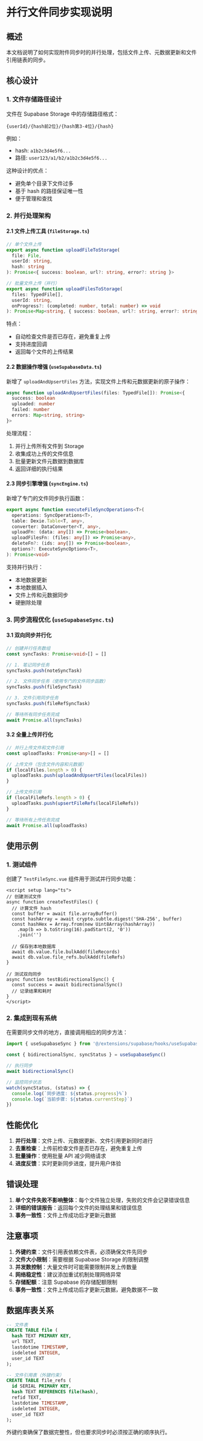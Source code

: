 # 并行文件同步实现说明

## 概述

本文档说明了如何实现附件同步时的并行处理，包括文件上传、元数据更新和文件引用链表的同步。

## 核心设计

### 1. 文件存储路径设计

文件在 Supabase Storage 中的存储路径格式：

```
{userId}/{hash前2位}/{hash第3-4位}/{hash}
```

例如：

- hash: `a1b2c3d4e5f6...`
- 路径: `user123/a1/b2/a1b2c3d4e5f6...`

这种设计的优点：

- 避免单个目录下文件过多
- 基于 hash 的路径保证唯一性
- 便于管理和查找

### 2. 并行处理架构

#### 2.1 文件上传工具 (`fileStorage.ts`)

```typescript
// 单个文件上传
export async function uploadFileToStorage(
  file: File,
  userId: string,
  hash: string
): Promise<{ success: boolean, url?: string, error?: string }>

// 批量文件上传（并行）
export async function uploadFilesToStorage(
  files: TypedFile[],
  userId: string,
  onProgress?: (completed: number, total: number) => void
): Promise<Map<string, { success: boolean, url?: string, error?: string }>>
```

特点：

- 自动检查文件是否已存在，避免重复上传
- 支持进度回调
- 返回每个文件的上传结果

#### 2.2 数据操作增强 (`useSupabaseData.ts`)

新增了 `uploadAndUpsertFiles` 方法，实现文件上传和元数据更新的原子操作：

```typescript
async function uploadAndUpsertFiles(files: TypedFile[]): Promise<{
  success: boolean
  uploaded: number
  failed: number
  errors: Map<string, string>
}>
```

处理流程：

1. 并行上传所有文件到 Storage
2. 收集成功上传的文件信息
3. 批量更新文件元数据到数据库
4. 返回详细的执行结果

#### 2.3 同步引擎增强 (`syncEngine.ts`)

新增了专门的文件同步执行函数：

```typescript
export async function executeFileSyncOperations<T>(
  operations: SyncOperations<T>,
  table: Dexie.Table<T, any>,
  converter: DataConverter<T, any>,
  uploadFn: (data: any[]) => Promise<boolean>,
  uploadFilesFn: (files: any[]) => Promise<any>,
  deleteFn?: (ids: any[]) => Promise<boolean>,
  options?: ExecuteSyncOptions<T>,
): Promise<void>
```

支持并行执行：

- 本地数据更新
- 本地数据插入
- 文件上传和元数据同步
- 硬删除处理

### 3. 同步流程优化 (`useSupabaseSync.ts`)

#### 3.1 双向同步并行化

```typescript
// 创建并行任务数组
const syncTasks: Promise<void>[] = []

// 1. 笔记同步任务
syncTasks.push(noteSyncTask)

// 2. 文件同步任务（使用专门的文件同步函数）
syncTasks.push(fileSyncTask)

// 3. 文件引用同步任务
syncTasks.push(fileRefSyncTask)

// 等待所有同步任务完成
await Promise.all(syncTasks)
```

#### 3.2 全量上传并行化

```typescript
// 并行上传文件和文件引用
const uploadTasks: Promise<any>[] = []

// 上传文件（包含文件内容和元数据）
if (localFiles.length > 0) {
  uploadTasks.push(uploadAndUpsertFiles(localFiles))
}

// 上传文件引用
if (localFileRefs.length > 0) {
  uploadTasks.push(upsertFileRefs(localFileRefs))
}

// 等待所有上传任务完成
await Promise.all(uploadTasks)
```

## 使用示例

### 1. 测试组件

创建了 `TestFileSync.vue` 组件用于测试并行同步功能：

```vue
<script setup lang="ts">
// 创建测试文件
async function createTestFiles() {
  // 计算文件 hash
  const buffer = await file.arrayBuffer()
  const hashArray = await crypto.subtle.digest('SHA-256', buffer)
  const hashHex = Array.from(new Uint8Array(hashArray))
    .map(b => b.toString(16).padStart(2, '0'))
    .join('')

  // 保存到本地数据库
  await db.value.file.bulkAdd(fileRecords)
  await db.value.file_refs.bulkAdd(fileRefs)
}

// 测试双向同步
async function testBidirectionalSync() {
  const success = await bidirectionalSync()
  // 记录结果和耗时
}
</script>
```

### 2. 集成到现有系统

在需要同步文件的地方，直接调用相应的同步方法：

```typescript
import { useSupabaseSync } from '@/extensions/supabase/hooks/useSupabaseSync'

const { bidirectionalSync, syncStatus } = useSupabaseSync()

// 执行同步
await bidirectionalSync()

// 监控同步状态
watch(syncStatus, (status) => {
  console.log(`同步进度: ${status.progress}%`)
  console.log(`当前步骤: ${status.currentStep}`)
})
```

## 性能优化

1. **并行处理**：文件上传、元数据更新、文件引用更新同时进行
2. **去重检查**：上传前检查文件是否已存在，避免重复上传
3. **批量操作**：使用批量 API 减少网络请求
4. **进度反馈**：实时更新同步进度，提升用户体验

## 错误处理

1. **单个文件失败不影响整体**：每个文件独立处理，失败的文件会记录错误信息
2. **详细的错误报告**：返回每个文件的处理结果和错误信息
3. **事务一致性**：文件上传成功后才更新元数据

## 注意事项

1. **外键约束**：文件引用表依赖文件表，必须确保文件先同步
2. **文件大小限制**：需要根据 Supabase Storage 的限制调整
3. **并发数控制**：大量文件时可能需要限制并发上传数量
4. **网络稳定性**：建议添加重试机制处理网络异常
5. **存储配额**：注意 Supabase 的存储配额限制
6. **事务一致性**：文件上传成功后才更新元数据，避免数据不一致

## 数据库表关系

```sql
-- 文件表
CREATE TABLE file (
  hash TEXT PRIMARY KEY,
  url TEXT,
  lastdotime TIMESTAMP,
  isdeleted INTEGER,
  user_id TEXT
);

-- 文件引用表（外键约束）
CREATE TABLE file_refs (
  id SERIAL PRIMARY KEY,
  hash TEXT REFERENCES file(hash),
  refid TEXT,
  lastdotime TIMESTAMP,
  isdeleted INTEGER,
  user_id TEXT
);
```

外键约束确保了数据完整性，但也要求同步时必须按正确的顺序执行。
